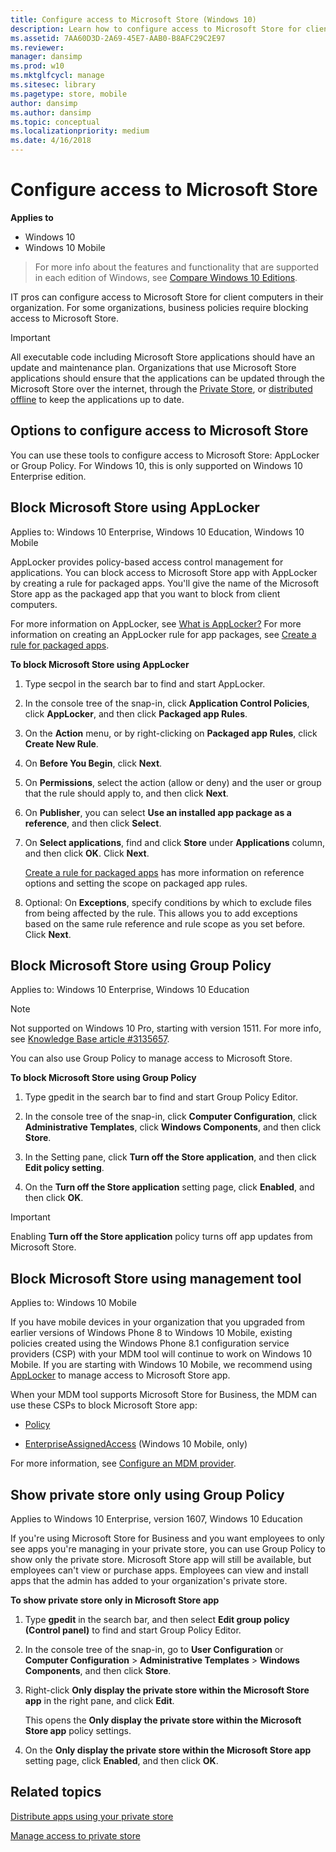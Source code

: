 ```yaml
---
title: Configure access to Microsoft Store (Windows 10)
description: Learn how to configure access to Microsoft Store for client computers and mobile devices in your organization.
ms.assetid: 7AA60D3D-2A69-45E7-AAB0-B8AFC29C2E97
ms.reviewer:
manager: dansimp
ms.prod: w10
ms.mktglfcycl: manage
ms.sitesec: library
ms.pagetype: store, mobile
author: dansimp
ms.author: dansimp
ms.topic: conceptual
ms.localizationpriority: medium
ms.date: 4/16/2018
---
```


# Configure access to Microsoft Store


**Applies to**

-   Windows 10
-   Windows 10 Mobile

>For more info about the features and functionality that are supported in each edition of Windows, see [Compare Windows 10 Editions](https://www.microsoft.com/WindowsForBusiness/Compare).

IT pros can configure access to Microsoft Store for client computers in their organization. For some organizations, business policies require blocking access to Microsoft Store.

> [!Important]
> All executable code including Microsoft Store applications should have an update and maintenance plan.  Organizations that use Microsoft Store applications should ensure that the applications can be updated through the Microsoft Store over the internet, through the [Private Store](/microsoft-store/distribute-apps-from-your-private-store), or [distributed offline](/microsoft-store/distribute-offline-apps) to keep the applications up to date.

## Options to configure access to Microsoft Store


You can use these tools to configure access to Microsoft Store: AppLocker or Group Policy. For Windows 10, this is only supported on Windows 10 Enterprise edition.

## <a href="" id="block-store-applocker"></a>Block Microsoft Store using AppLocker

Applies to: Windows 10 Enterprise, Windows 10 Education, Windows 10 Mobile


AppLocker provides policy-based access control management for applications. You can block access to Microsoft Store app with AppLocker by creating a rule for packaged apps. You'll give the name of the Microsoft Store app as the packaged app that you want to block from client computers.

For more information on AppLocker, see [What is AppLocker?](/windows/device-security/applocker/what-is-applocker) For more information on creating an AppLocker rule for app packages, see [Create a rule for packaged apps](/windows/device-security/applocker/create-a-rule-for-packaged-apps).

**To block Microsoft Store using AppLocker**

1.  Type secpol in the search bar to find and start AppLocker.

2.  In the console tree of the snap-in, click **Application Control Policies**, click **AppLocker**, and then click **Packaged app Rules**.

3.  On the **Action** menu, or by right-clicking on **Packaged app Rules**, click **Create New Rule**.

4.  On **Before You Begin**, click **Next**.

5.  On **Permissions**, select the action (allow or deny) and the user or group that the rule should apply to, and then click **Next**.

6.  On **Publisher**, you can select **Use an installed app package as a reference**, and then click **Select**.

7.  On **Select applications**, find and click **Store** under **Applications** column, and then click **OK**. Click **Next**.

    [Create a rule for packaged apps](/windows/device-security/applocker/create-a-rule-for-packaged-apps) has more information on reference options and setting the scope on packaged app rules.

8.  Optional: On **Exceptions**, specify conditions by which to exclude files from being affected by the rule. This allows you to add exceptions based on the same rule reference and rule scope as you set before. Click **Next**.

## <a href="" id="block-store-group-policy"></a>Block Microsoft Store using Group Policy


Applies to: Windows 10 Enterprise, Windows 10 Education

> [!Note]
> Not supported on Windows 10 Pro, starting with version 1511. For more info, see [Knowledge Base article #3135657](https://support.microsoft.com/kb/3135657).

You can also use Group Policy to manage access to Microsoft Store.

**To block Microsoft Store using Group Policy**

1.  Type gpedit in the search bar to find and start Group Policy Editor.

2.  In the console tree of the snap-in, click **Computer Configuration**, click **Administrative Templates**, click **Windows Components**, and then click **Store**.

3.  In the Setting pane, click **Turn off the Store application**, and then click **Edit policy setting**.

4.  On the **Turn off the Store application** setting page, click **Enabled**, and then click **OK**.

> [!Important]
> Enabling **Turn off the Store application** policy turns off app updates from Microsoft Store.

## <a href="" id="block-store-mdm"></a>Block Microsoft Store using management tool


Applies to: Windows 10 Mobile

If you have mobile devices in your organization that you upgraded from earlier versions of Windows Phone 8 to Windows 10 Mobile, existing policies created using the Windows Phone 8.1 configuration service providers (CSP) with your MDM tool will continue to work on Windows 10 Mobile. If you are starting with Windows 10 Mobile, we recommend using [AppLocker](#block-store-applocker) to manage access to Microsoft Store app.

When your MDM tool supports Microsoft Store for Business, the MDM can use these CSPs to block Microsoft Store app:

-   [Policy](https://go.microsoft.com/fwlink/p/?LinkId=717030)

-   [EnterpriseAssignedAccess](https://msdn.microsoft.com/library/windows/hardware/mt157024.aspx) (Windows 10 Mobile, only)

For more information, see [Configure an MDM provider](/microsoft-store/configure-mdm-provider-windows-store-for-business).

## Show private store only using Group Policy
Applies to Windows 10 Enterprise, version 1607, Windows 10 Education

If you're using Microsoft Store for Business and you want employees to only see apps you're managing in your private store, you can use Group Policy to show only the private store. Microsoft Store app will still be available, but employees can't view or purchase apps. Employees can view and install apps that the admin has added to your organization's private store.

**To show private store only in Microsoft Store app**

1. Type **gpedit** in the search bar, and then select **Edit group policy (Control panel)** to find and start Group Policy Editor.

2. In the console tree of the snap-in, go to **User Configuration** or **Computer Configuration** > **Administrative Templates** > **Windows Components**, and then click **Store**.

3. Right-click **Only display the private store within the Microsoft Store app** in the right pane, and click **Edit**.

    This opens the **Only display the private store within the Microsoft Store app** policy settings.

4. On the **Only display the private store within the Microsoft Store app** setting page, click **Enabled**, and then click **OK**.

## Related topics

[Distribute apps using your private store](/microsoft-store/distribute-apps-from-your-private-store)

[Manage access to private store](/microsoft-store/manage-access-to-private-store)








